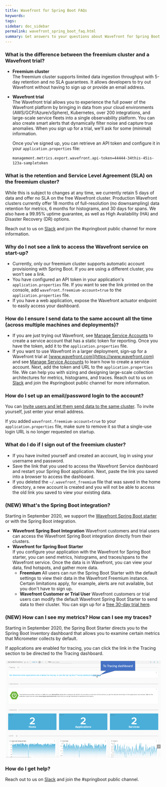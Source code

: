 ```yaml
---
title: Wavefront for Spring Boot FAQs
keywords:
tags:
sidebar: doc_sidebar
permalink: wavefront_spring_boot_faq.html
summary: Get answers to your questions about Wavefront for Spring Boot
---
```


### What is the difference between the freemium cluster and a Wavefront trial?

* **Freemium cluster** <br/>The freemium cluster supports limited data ingestion throughput with 5-day retention and no SLA guarantees. It allows developers to try out Wavefront without having to sign up or provide an email address.

* **Wavefront trial** <br/>The Wavefront trial allows you to experience the full power of the Wavefront platform by bringing in data from your cloud environments (AWS/GCP/Azure/vSphere), Kubernetes, over 200 integrations, and large-scale service fleets into a single observability platform. You can also create smart alerts that dynamically filter noise and capture true anomalies. When you sign up for a trial, we'll ask for some (minimal) information. 

  Once you've signed up, you can retrieve an API token and configure it in your `application.properties` file:
  ```
  management.metrics.export.wavefront.api-token=44444-34this-45is-123a-sampletoken
  ```

### What is the retention and Service Level Agreement (SLA) on the freemium cluster?

While this is subject to changes at any time, we currently retain 5 days of data and offer no SLA on the free Wavefront cluster. Production Wavefront clusters currently offer 18 months of full-resolution (no downsampling) data retention for metrics, 6 months for histograms, and 30 days for spans. We also have a 99.95% uptime guarantee, as well as High Availability (HA) and Disaster Recovery (DR) options.

Reach out to us on [Slack](https://www.wavefront.com/slack-us) and join the #springboot public channel for more information.

### Why do I not see a link to access the Wavefront service on start-up?

* Currently, only our freemium cluster supports automatic account provisioning with Spring Boot. If you are using a different cluster, you won’t see a link.
* You have configured an API token in your application's `application.properties` file. If you want to see the link printed on the console, add `wavefront.freemium-account=true` to the `application.properties` file.
* If you have a web application, expose the Wavefront actuator endpoint to easily access your dashboard.

### How do I ensure I send data to the same account all the time (across multiple machines and deployments)?
* If you are just trying out Wavefront, see [Manage Service Accounts](accounts.html#service-accounts) to create a service account that has a static token for reporting. Once you have the token, add it to the `application.properties` file.
* If you want to use Wavefront in a larger deployment, sign-up for a Wavefront trial at [www.wavefront.com](https://www.wavefront.com) and see [Manage Service Accounts](accounts.html#service-accounts) to learn how to create a service account. Next, add the token and URL to the `application.properties` file. We can help you with sizing and designing large-scale collection architectures for metrics, histograms, and traces. Reach out to us on [Slack](https://www.wavefront.com/slack-us) and join the #springboot public channel for more information.

### How do I set up an email/password login to the account?

You can [Invite users and let them send data to the same cluster](wavefront_springboot.html#optional-custom-configurations). To invite yourself, just enter your email address.

If you added `wavefront.freemium-account=true` to your `application.properties` file, make sure to remove it so that a single-use login URL is no longer requested on startup.

### What do I do if I sign out of the freemium cluster?

* If you have invited yourself and created an account, log in using your username and password.
* Save the link that you used to access the Wavefront Service dashboard and restart your Spring Boot application. Next, paste the link you saved into a browser to access the dashboard.
* If you deleted the `~/.wavefront_freemium` file that was saved in the home directory, a new account is created and you will not be able to access the old link you saved to view your existing data.

### (NEW) What's the Spring Boot integration?

Starting in September 2020, we support the [Wavefront Spring Boot starter](https://github.com/wavefrontHQ/wavefront-spring-boot) or with the Spring Boot integration.

* **Wavefront Spring Boot Integration** Wavefront customers and trial users can access the Wavefront Spring Boot integration directly from their clusters.
* **Wavefront for Spring Boot Starter**<br/> If you configure your application with the Wavefront for Spring Boot starter, you can send metrics, histograms, and traces/spans to the Wavefront service. Once the data is in Wavefront, you can view your data, find hotspots, and gather more data.
  - **Freemium** All users can run the Spring Boot Starter with the default settings to view their data in the Wavefront Freemium instance. Certain limitations apply, for example, alerts are not available, but you don't have to sign up.
  - **Wavefront Customer or Trial User** Wavefront customers or trial users can modify the default Wavefront Spring Boot Starter to send data to their cluster. You can sign up for a [free 30-day trial here](https://www.wavefront.com/sign-up/).

### (NEW) How can I see my metrics? How can I see my traces?

Starting in September 2020, the Spring Boot Starter directs you to the Spring Boot Inventory dashboard that allows you to examine certain metrics that Micrometer collects by default.

If applications are enabled for tracing, you can click the link in the Tracing section to be directed to the Tracing dashboard.

![Spring Boot inventory screenshot](images/springboot_metrics_callout.png)

### How do I get help?
Reach out to us on [Slack](https://www.wavefront.com/slack-us) and join the #springboot public channel.
